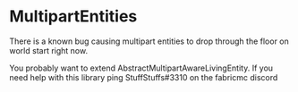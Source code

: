 # MultipartEntities
There is a known bug causing multipart entities to drop through the floor on world start right now.

You probably want to extend AbstractMultipartAwareLivingEntity. If you need help with this library ping StuffStuffs#3310 on the fabricmc discord
